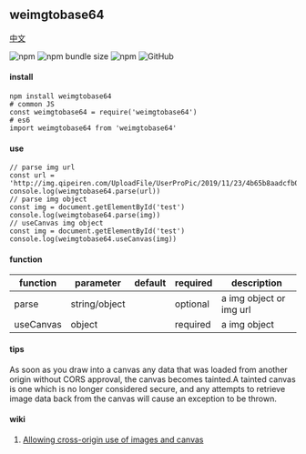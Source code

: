 ## weimgtobase64

[中文](https://github.com/MuYi086/npm_package/blob/master/weimgtobase64/README-CN.md '中文')

![npm](https://img.shields.io/npm/v/weimgtobase64) ![npm bundle size](https://img.shields.io/bundlephobia/min/weimgtobase64) ![npm](https://img.shields.io/npm/dt/weimgtobase64) ![GitHub](https://img.shields.io/github/license/MuYi086/npm_package)

#### install
```SHELL
npm install weimgtobase64
# common JS
const weimgtobase64 = require('weimgtobase64')
# es6
import weimgtobase64 from 'weimgtobase64'
```

#### use
```JS
// parse img url
const url = 'http://img.qipeiren.com/UploadFile/UserProPic/2019/11/23/4b65b8aadcfb0ac65a91.jpg'
console.log(weimgtobase64.parse(url))
// parse img object
const img = document.getElementById('test')
console.log(weimgtobase64.parse(img))
// useCanvas img object
const img = document.getElementById('test')
console.log(weimgtobase64.useCanvas(img))
```

#### function

function|parameter|default|required|description|
--|--|--|--|--|
parse|string/object||optional|a img object or img url|
useCanvas|object||required|a img object|


#### tips
As soon as you draw into a canvas any data that was loaded from another origin without CORS approval, the canvas becomes tainted.A tainted canvas is one which is no longer considered secure, and any attempts to retrieve image data back from the canvas will cause an exception to be thrown.

#### wiki
1. [Allowing cross-origin use of images and canvas](https://developer.mozilla.org/en-US/docs/Web/HTML/CORS_enabled_image 'Allowing cross-origin use of images and canvas')